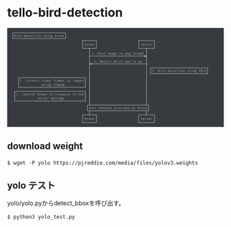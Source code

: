 # tello-bird-detection

<p align="center">
  <img src="./drone-bird-detection-sequence2.png">
</p>

## download weight
```
$ wget -P yolo https://pjreddie.com/media/files/yolov3.weights
```

## yolo テスト

yolo/yolo.pyからdetect_bboxを呼び出す。

```
$ python3 yolo_test.py
```